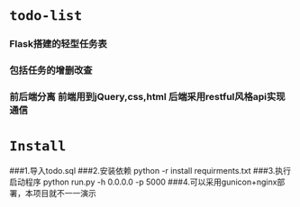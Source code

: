 # **`todo-list`**
### Flask搭建的轻型任务表
### 包括任务的增删改查
### 前后端分离 前端用到jQuery,css,html 后端采用restful风格api实现通信
# **`Install`**
###1.导入todo.sql
###2.安装依赖 python -r install requirments.txt
###3.执行启动程序 python run.py -h 0.0.0.0 -p 5000
###4.可以采用gunicon+nginx部署，本项目就不一一演示
